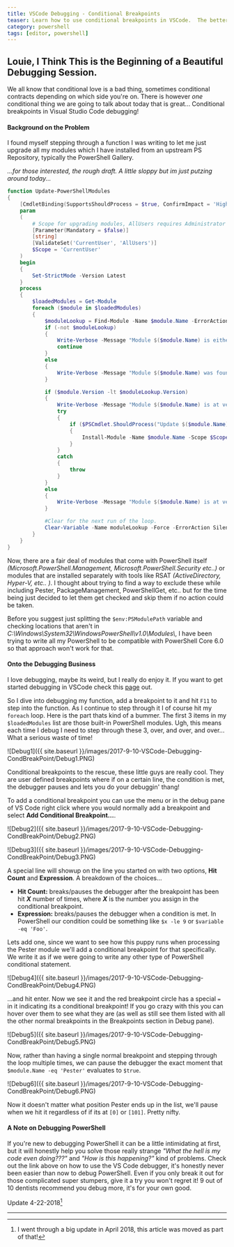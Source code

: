 ```yaml
---
title: VSCode Debugging - Conditional Breakpoints
teaser: Learn how to use conditional breakpoints in VSCode.  The better you debug, the faster you solve problems!
category: powershell
tags: [editor, powershell]
---
```


## Louie, I Think This is the Beginning of a Beautiful Debugging Session.

We all know that conditional love is a bad thing, sometimes conditional contracts depending on which side you're on.  There is however *one* conditional thing we are going to talk about today that is great...  Conditional breakpoints in Visual Studio Code debugging!

#### Background on the Problem

I found myself stepping through a function I was writing to let me just upgrade all my modules which I have installed from an upstream PS Repository, typically the PowerShell Gallery.

*...for those interested, the rough draft.  A little sloppy but im just putzing around today...*

```powershell
function Update-PowerShellModules
{
    [CmdletBinding(SupportsShouldProcess = $true, ConfirmImpact = 'High')]
    param
    (
        # Scope for upgrading modules, AllUsers requires Administrator rights.
        [Parameter(Mandatory = $false)]
        [string]
        [ValidateSet('CurrentUser', 'AllUsers')]
        $Scope = 'CurrentUser'
    )
    begin
    {
        Set-StrictMode -Version Latest
    }
    process
    {
        $loadedModules = Get-Module
        foreach ($module in $loadedModules)
        {
            $moduleLookup = Find-Module -Name $module.Name -ErrorAction SilentlyContinue
            if (-not $moduleLookup)
            {
                Write-Verbose -Message "Module $($module.Name) is either an embedded PowerShell module or has no upstream repository."
                continue
            }
            else
            {
                Write-Verbose -Message "Module $($module.Name) was found in PSRepository, $($moduleLookup.Repository)."
            }

            if ($module.Version -lt $moduleLookup.Version)
            {
                Write-Verbose -Message "Module $($module.Name) is at version $($module.Version), version $($moduleLookup.Version) is available."
                try
                {
                    if ($PSCmdlet.ShouldProcess("Update $($module.Name) to $($moduleLookup.Version)?"))
                    {
                        Install-Module -Name $module.Name -Scope $Scope -Force
                    }
                }
                catch
                {
                    throw
                }
            }
            else
            {
                Write-Verbose -Message "Module $($module.Name) is at version $($module.Version), which is up to date."
            }

            #Clear for the next run of the loop.
            Clear-Variable -Name moduleLookup -Force -ErrorAction SilentlyContinue -WhatIf:$false
        }
    }
}
```

Now, there are a fair deal of modules that come with PowerShell itself *(Microsoft.PowerShell.Management, Microsoft.PowerShell.Security etc..)* or modules that are installed separately with tools like RSAT *(ActiveDirectory, Hyper-V, etc.. )*.  I thought about trying to find a way to exclude these while including Pester, PackageManagement, PowerShellGet, etc.. but for the time being just decided to let them get checked and skip them if no action could be taken.

Before you suggest just splitting the `$env:PSModulePath` variable and checking locations that aren't in *C:\Windows\System32\WindowsPowerShell\v1.0\Modules\\*, I have been trying to write all my PowerShell to be compatible with PowerShell Core 6.0 so that approach won't work for that.

#### Onto the Debugging Business

I love debugging, maybe its weird, but I really do enjoy it.  If you want to get started debugging in VSCode check this [page](https://code.visualstudio.com/docs/editor/debugging) out.

So I dive into debugging my function, add a breakpoint to it and hit `F11` to step into the function.  As I continue to step through it I of course hit my `foreach` loop.  Here is the part thats kind of a bummer.  The first 3 items in my `$loadedModules` list are those built-in PowerShell modules.  Ugh, this means each time I debug I need to step through these 3, over, and over, and over...  What a serious waste of time!

![Debug1]({{ site.baseurl }}/images/2017-9-10-VSCode-Debugging-CondBreakPoint/Debug1.PNG)

Conditional breakpoints to the rescue, these little guys are really cool.  They are user defined breakpoints where if on a certain line, the condition is met, the debugger pauses and lets you do your debuggin' thang!

To add a conditional breakpoint you can use the menu or in the debug pane of VS Code right click where you would normally add a breakpoint and select **Add Conditional Breakpoint...**.

![Debug2]({{ site.baseurl }}/images/2017-9-10-VSCode-Debugging-CondBreakPoint/Debug2.PNG)

![Debug3]({{ site.baseurl }}/images/2017-9-10-VSCode-Debugging-CondBreakPoint/Debug3.PNG)

A special line will showup on the line you started on with two options, **Hit Count** and **Expression**.  A breakdown of the choices...

- **Hit Count:** breaks/pauses the debugger after the breakpoint has been hit ***X*** number of times, where ***X*** is the number you assign in the conditional breakpoint.
- **Expression:** breaks/pauses the debugger when a condition is met.  In PowerShell our condition could be something like `$x -le 9` or `$variable -eq 'Foo'`.

Lets add one, since we want to see how this puppy runs when processing the Pester module we'll add a conditional breakpoint for that specifically.  We write it as if we were going to write any other type of PowerShell conditional statement.

![Debug4]({{ site.baseurl }}/images/2017-9-10-VSCode-Debugging-CondBreakPoint/Debug4.PNG)

...and hit enter.  Now we see it and the red breakpoint circle has a special `=` in it indicating its a conditional breakpoint!  If you go crazy with this you can hover over them to see what they are (as well as still see them listed with all the other normal breakpoints in the Breakpoints section in Debug pane).

![Debug5]({{ site.baseurl }}/images/2017-9-10-VSCode-Debugging-CondBreakPoint/Debug5.PNG)

Now, rather than having a single normal breakpoint and stepping through the loop multiple times, we can pause the debugger the exact moment that `$module.Name -eq 'Pester'` evaluates to `$true`.

![Debug6]({{ site.baseurl }}/images/2017-9-10-VSCode-Debugging-CondBreakPoint/Debug6.PNG)

Now it doesn't matter what position Pester ends up in the list, we'll pause when we hit it regardless of if its at `[0]` or `[101]`.  Pretty nifty.

#### A Note on Debugging PowerShell

If you're new to debugging PowerShell it can be a little intimidating at first, but it will honestly help you solve those really strange *"What the hell is my code even doing???"* and *"How is this happening?"* kind of problems.  Check out the link above on how to use the VS Code debugger, it's honestly never been easier than now to debug PowerShell.  Even if you only break it out for those complicated super stumpers, give it a try you won't regret it!  9 out of 10 dentists recommend you debug more, it's for your own good.

Update 4-22-2018[^1]

---

[^1]:
    I went through a big update in April 2018, this article was moved as part of that!